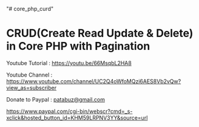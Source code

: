 "# core_php_curd" 

CRUD(Create Read Update & Delete) in Core PHP with Pagination
=============================================================================================


Youtube Tutorial : https://youtu.be/66MsqbL2HA8

Youtube Channel : https://www.youtube.com/channel/UC2Q4oWfoMQzi6AES8Vb2vQw?view_as=subscriber


Donate to Paypal : patabuz@gmail.com

https://www.paypal.com/cgi-bin/webscr?cmd=_s-xclick&hosted_button_id=KHM59LRPNV3YY&source=url
